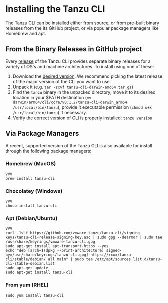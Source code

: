 # Installing the Tanzu CLI

The Tanzu CLI can be installed either from source, or from pre-built binary
releases from the its GitHub project, or via popular package managers like
Homebrew and apt.

## From the Binary Releases in GitHub project

Every [release](https://github.com/vmware-tanzu/tanzu-cli/releases) of the Tanzu CLI provides separate binary
releases for a variety of OS's and machine architectures. To install using one of these:

1. Download the [desired version](https://github.com/vmware-tanzu/tanzu-cli/releases). We recommend picking the latest release of the major version of the CLI you want to use.
2. Unpack it (e.g. `tar -zxvf tanzu-cli-darwin-amd64.tar.gz`)
3. Find the `tanzu` binary in the unpacked directory, move it to its desired location in your $PATH
   destination (`mv darwin/arm64/cli/core/v0.1.2/tanzu-cli-darwin_arm64 /usr/local/bin/tanzu`), provide it executable permission (`chmod u+x /usr/local/bin/tanzu`) if necessary.
4. Verify the correct version of CLI is properly installed: `tanzu version`

## Via Package Managers

A recent, supported version of the Tanzu CLI is also available for install through the following package managers:

### Homebrew (MacOS)

```console
VVV
brew install tanzu-cli
```

### Chocolatey (Windows)

```console
VVV
choco install tanzu-cli
```

### Apt (Debian/Ubuntu)

```console
VVV
curl -1sLf https://github.com/vmware-tanzu/tanzu-cli/signing-keys/tanzu-cli-release-signing-key.asc | sudo gpg --dearmor | sudo tee /usr/share/keyrings/vmware-tanzu-cli.gpg
sudo apt-get install apt-transport-https --yes
echo "deb [arch=$(dpkg --print-architecture) signed-by=/usr/share/keyrings/tanzu-cli.gpg] https://xxxx/tanzu-cli/stable/debian/ all main" | sudo tee /etc/apt/sources.list.d/tanzu-cli-stable-debian.list
sudo apt-get update
sudo apt-get install tanzu-cli
```

### From yum (RHEL)

```console
sudo yum install tanzu-cli
```
